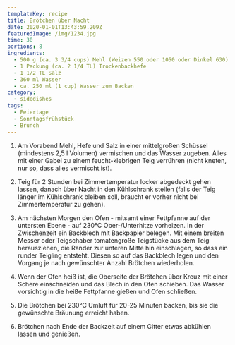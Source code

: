 ```yaml
---
templateKey: recipe
title: Brötchen über Nacht
date: 2020-01-01T13:43:59.209Z
featuredImage: /img/1234.jpg
time: 30
portions: 8
ingredients:
  - 500 g (ca. 3 3/4 cups) Mehl (Weizen 550 oder 1050 oder Dinkel 630)
  - 1 Packung (ca. 2 1/4 TL) Trockenbackhefe
  - 1 1/2 TL Salz
  - 360 ml Wasser
  - ca. 250 ml (1 cup) Wasser zum Backen
category:
  - sidedishes
tags:
  - Feiertage
  - Sonntagsfrühstück
  - Brunch
---
```

1. Am Vorabend Mehl, Hefe und Salz in einer mittelgroßen Schüssel (mindestens 2,5 l Volumen) vermischen und das Wasser zugeben. Alles mit einer Gabel zu einem feucht-klebrigen Teig verrühren (nicht kneten, nur so, dass alles vermischt ist).

2. Teig für 2 Stunden bei Zimmertemperatur locker abgedeckt gehen lassen, danach über Nacht in den Kühlschrank stellen (falls der Teig länger im Kühlschrank bleiben soll, braucht er vorher nicht bei  Zimmertemperatur zu gehen).

3. Am nächsten Morgen den Ofen - mitsamt einer Fettpfanne auf der untersten Ebene - auf 230°C Ober-/Unterhitze vorheizen. In der Zwischenzeit ein Backblech mit Backpapier belegen. Mit einem breiten Messer oder Teigschaber tomatengroße Teigstücke aus dem Teig herausziehen, die Ränder zur unteren Mitte hin einschlagen, so dass ein runder Teigling entsteht. Diesen so auf das Backblech legen und den Vorgang je nach gewünschter Anzahl Brötchen wiederholen.

4. Wenn der Ofen heiß ist, die Oberseite der Brötchen über Kreuz mit einer Schere einschneiden und das Blech in den Ofen schieben. Das Wasser vorsichtig in die heiße Fettpfanne gießen und Ofen schließen.

5. Die Brötchen bei 230°C Umluft für 20-25 Minuten backen, bis sie die gewünschte Bräunung erreicht haben.

6. Brötchen nach Ende der Backzeit auf einem Gitter etwas abkühlen lassen und genießen.
